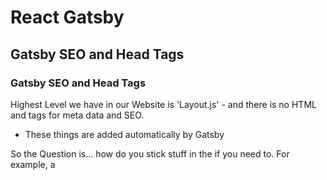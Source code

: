 # React Gatsby

## Gatsby SEO and Head Tags

### Gatsby SEO and Head Tags

Highest Level we have in our Website is 'Layout.js' - and there is no HTML <body> and <head> tags for meta data and SEO.
- These things are added automatically by Gatsby

So the Question is... how do you stick stuff in the <head> if you need to. For example, a <title> tag for the browser tab.

#### React Helmet

React component that allows you to wrap elements such as <title> and it places them inside the 'index.html' <head> section of the website.

This is what is referred to in JS as a **side-effect**. Occurs when you reach outside your component and updates something outside itself.

`import { Helmet } from 'react-helmet';`

Inside JSX of Component use

```javascript
<Helmet>
  <title>Name</title>
</Helmet>
```

The <Helmet> tag can be placed anywhere. If more than one location has a **title** tag, for example, the last read **title** wins and gets placed inside the <head> tag of **index.html** website file.

#### SEO - Create Reuseable Component

Setup **defaults** by using **React Helmet** and creating an 'SEO.js' Component which you can then use to wrap code in multiple places. Basically anything you want inserted into the <head> section of your website HTML.

Need to add a **React Helmet Plugin** to get this to work during building and with server-side rendering (important for SEO)

Inside 'gatsby-config.js'

```javascript
import dotenv from 'dotenv';

dotenv.config({ path: '.env' });

export default {
  siteMetadata: {
    title: `Slicks Slices`,
    siteUrl: 'localhost:3333',
    description: 'The Best Pizza',
    twitter: '@slicksSlices',
  },
  plugins: [
    'gatsby-plugin-styled-components',
    'gatsby-plugin-react-helmet',
    {
      // this is the name of the plugin you are adding
      resolve: 'gatsby-source-sanity',
      options: {
        projectId: 'vgus6rh0',
        dataset: 'production',
        watchMode: true,
        token: process.env.SANITY_TOKEN,
      },
    },
  ],
};
```

Inside 'SEO.js'

Using **Helmet** inside a custom SEO component.

Notice the **titleTemplate** is `%s - Slick's Slices`. This will take any **title** provided and append, in this case, ** - Slick's Slices** to the end of the **title**

```javascript
import React from 'react';
import { Helmet } from 'react-helmet';

export default function SEO({ children, location, description, title, image }) {
  return (
    <Helmet titleTemplate={`%s - Slick's Slices`}>
      <html lang="en" />
    </Helmet>
  );
}
```

#### SEO Component - html

We can **query** data into a Component that is not a **page** Component by using **Static Query** (`useStaticQuery`)

Inside 'SEO.js'

```javascript
import React from 'react';
import { Helmet } from 'react-helmet';
import { useStaticQuery, graphql } from 'gatsby';

export default function SEO({ children, location, description, title, image }) {
  const { site } = useStaticQuery(graphql`
    query {
      site {
        siteMetadata {
          title
          description
          twitter
        }
      }
    }
  `);
  return (
    <Helmet titleTemplate={`%s - ${site.siteMetadata.title}`}>
      <html lang="en" />
      <title>{title}</title>
      {/* Fav Icons */}
      <link rel="icon" type="image/svg+xml" href="/favicon.svg" />
      <link rel="alternate icon" href="/favicon.ico" />
      {/* Meta Tags */}
      <meta name="viewport" content="width=device-width, initial-scale=1.0" />
      <meta charSet="utf-8" />
      <meta name="description" content={site.siteMetadata.description} />
      {/* Open Graph (og) */}
      {location && <meta property="og:url" content={location.href} />}
      <meta property="og:image" content={image || '/logo.svg'} />
      <meta property="og:title" content={title} key="ogtitle" />
      <meta
        property="og:site_name"
        content={site.siteMetadata.title}
        key="ogsitename"
      />
      <meta property="og:description" content={description} />
      {children}
    </Helmet>
  );
}
```

**Open Graph** is a specification for meta tags for things like Facebook, Twitter, etc. - basically any site that wants to consume your meta tags.

**Note**: we can reference 'logo.svg' using an absolute path because it is located in our project's **static** folder.

#### Add SEO Component to Pages

'Pizza.js' Template

```javascript
import React from 'react';
import { graphql } from 'gatsby';
import styled from 'styled-components';
import Img from 'gatsby-image';
import SEO from '../components/SEO';

const PizzaGrid = styled.div`
  display: grid;
  gap: 2rem;
  grid-template-columns: repeat(auto-fill, minmax(400px, 1fr));
`;

export default function SinglePizzaPage({ data: { pizza } }) {
  return (
    <>
      <SEO title={pizza.name} image={pizza.image?.asset?.fluid?.src} />
      <PizzaGrid>
        <Img fluid={pizza.image.asset.fluid} />
        <div>
          <h2 className="mark">{pizza.name}</h2>
          <ul>
            {pizza.toppings.map((topping) => (
              <li key={topping.id}>{topping.name}</li>
            ))}
          </ul>
        </div>
      </PizzaGrid>
    </>
  );
}

// this needs to be Dynamic  based on the slug passed in via context in gatsby-node.js
// This is a GraphQL Query which has access to all our contexts directly
// use Parens after QUERY to pass in Dynamic variables
// all Dynamic variables being accepted must be TYPED
// the BANG ( ` ! `) on the end means it's absolutely required... meaning you cannot view this page without passing it a slug
// $slug is passed in because we set a CONTEXT variable named SLUG when we call **actions.createPage** from **gatsby-node.js**
export const query = graphql`
  query($slug: String!) {
    pizza: sanityPizza(slug: { current: { eq: $slug } }) {
      name
      id
      image {
        asset {
          fluid(maxWidth: 800) {
            ...GatsbySanityImageFluid
          }
        }
      }
      toppings {
        name
      }
    }
  }
`;
```

'pizzas.js' Page

```javascript
import React from 'react';
import { graphql } from 'gatsby';
import PizzaList from '../components/PizzaList';
import ToppingsFilter from '../components/ToppingsFilter';
import SEO from '../components/SEO';

// where do the PROPS come from (not passed directly) - Gatsby magic!!!
export default function PizzasPage({ data, pageContext }) {
  const pizzas = data.pizzas.nodes;

  return (
    <>
      <SEO
        title={
          pageContext.topping
            ? `Pizzas with ${pageContext.topping}`
            : `All Pizzas`
        }
      />
      <ToppingsFilter activeTopping={pageContext.topping} />
      <PizzaList pizzas={pizzas} />
    </>
  );
}

export const query = graphql`
  # query PizzaQuery($topping: [String]) {
  query PizzaQuery($toppingRegex: String) {
    pizzas: allSanityPizza(
      # filter: { toppings: { elemMatch: { name: { in: $topping } } } }
      filter: { toppings: { elemMatch: { name: { regex: $toppingRegex } } } }
    ) {
      nodes {
        name
        id
        slug {
          current
        }
        toppings {
          id
          name
        }
        image {
          asset {
            fixed(width: 200, height: 200) {
              ...GatsbySanityImageFixed
            }
            fluid(maxWidth: 400) {
              ...GatsbySanityImageFluid
            }
          }
        }
      }
    }
  }
`;
```

'Slicemaster.js' Template

```javascript
import React from 'react';
import { graphql } from 'gatsby';
import Img from 'gatsby-image';
import SEO from '../components/SEO';

export default function SlicemasterPage({ data: { person } }) {
  return (
    <>
      {/* raw image (src) passed into image prop not gatsby-fluid-image */}
      <SEO title={person.name} image={person.image.asset.src} />
      <div className="center">
        <Img fluid={person.image.asset.fluid} />
        <h2>
          <span className="mark">{person.name}</span>
        </h2>
        <p>{person.description}</p>
      </div>
    </>
  );
}

// slug passed in via context
// bang (!) indicates required
export const query = graphql`
  query($slug: String!) {
    person: sanityPerson(slug: { current: { eq: $slug } }) {
      id
      name
      description
      image {
        asset {
          fluid(maxWidth: 1000, maxHeight: 750) {
            ...GatsbySanityImageFluid
          }
        }
      }
    }
  }
`;
```

'slicemasters.js' Page

```javascript
import React from 'react';
import { graphql, Link } from 'gatsby';
import Img from 'gatsby-image';
import styled from 'styled-components';
import Pagination from '../components/Pagination';
import SEO from '../components/SEO';

const SlicemasterGridStyles = styled.div`
  display: grid;
  gap: 2rem;
  grid-template-columns: repeat(auto-fill, minmax(250px, 1fr));
`;

const SlicemasterStyles = styled.div`
  padding: 2rem;
  a {
    text-decoration: none;
  }
  .gatsby-image-wrapper {
    height: 400px;
  }
  h2 {
    transform: rotate(-2deg);
    text-align: center;
    font-size: 4rem;
    margin-bottom: -2rem;
    position: relative;
    z-index: 2;
  }
  .description {
    background: var(--yellow);
    padding: 1rem;
    margin: 2rem;
    margin-top: -6rem;
    position: relative;
    z-index: 2;
    transform: rotate(1deg);
    text-align: center;
  }
`;

export default function SliceMastersPage({
  data: { slicemasters },
  pageContext,
}) {
  return (
    <>
      <SEO title={`Slicemasters - Page ${pageContext.name || 1}`} />
      <Pagination
        pageSize={parseInt(process.env.GATSBY_PAGE_SIZE)}
        totalCount={slicemasters.totalCount}
        currentPage={pageContext.currentPage || 1}
        skip={pageContext.skip}
        base="/slicemasters"
      />
      <SlicemasterGridStyles>
        {slicemasters.nodes.map((person) => (
          <SlicemasterStyles key={person.id}>
            <Link to={`/slicemaster/${person.slug.current}`}>
              <h2>
                <span className="mark">{person.name}</span>
              </h2>
            </Link>
            <Img fluid={person.image.asset.fluid} />
            <p className="description">{person.description}</p>
          </SlicemasterStyles>
        ))}
      </SlicemasterGridStyles>
    </>
  );
}

export const query = graphql`
  query($skip: Int = 0, $pageSize: Int = 2) {
    slicemasters: allSanityPerson(limit: $pageSize, skip: $skip) {
      totalCount
      nodes {
        id
        name
        description
        slug {
          current
        }
        image {
          asset {
            fluid(maxWidth: 400) {
              ...GatsbySanityImageFluid
            }
          }
        }
      }
    }
  }
`;
```

'beers.js' Page

```javascript
import React from 'react';
import { graphql } from 'gatsby';
import styled from 'styled-components';
import SEO from '../components/SEO';

const BeerGridStyle = styled.div`
  display: grid;
  gap: 2rem;
  grid-template-columns: repeat(auto-fit, minmax(200px, 1fr));
`;

const SingleBeerStyles = styled.div`
  border: 1px solid var(--grey);
  padding: 2rem;
  text-align: center;
  img {
    width: 100%;
    height: 200px;
    object-fit: contain;
    display: block;
    display: grid;
    align-items: center;
    font-size: 10px;
  }
  /* target reviews (could add class) */
  span:nth-child(2) {
    margin-left: 10px;
  }
`;

// where do the PROPS come from (not passed directly) - Gatsby magic!!!
export default function BeersPage({ data }) {
  const allBeers = data.beers.nodes;

  return (
    <>
      <SEO title={`Beers! We have ${allBeers.length} in Stock`} />
      <h2>We have {allBeers.length} Beers Available. Dine in Only!</h2>
      <BeerGridStyle>
        {allBeers.map((beer) => {
          const rating = Math.round(beer.rating.average);
          return (
            <SingleBeerStyles key={beer.id}>
              <img src={beer.image} alt={beer.name} />
              <h3>{beer.name}</h3>
              {beer.price}
              <p title={`${rating} out of 5 stars`}>
                {`⭐`.repeat(rating)}
                <span style={{ filter: `grayscale(100%)` }}>
                  {`⭐`.repeat(5 - rating)}
                </span>
                <span>({beer.rating.reviews})</span>
              </p>
            </SingleBeerStyles>
          );
        })}
      </BeerGridStyle>
    </>
  );
}

export const query = graphql`
  query {
    beers: allBeer {
      nodes {
        id
        name
        price
        image
        rating {
          average
          reviews
        }
      }
    }
  }
`;
```

'orders.js' Page

```javascript
import React from 'react';
import SEO from '../components/SEO';

export default function OrderPage() {
  return (
    <>
      <SEO title="Order a Pizza!" />
      <p>Hey! I'm the OrderPage!</p>
    </>
  );
}
```


